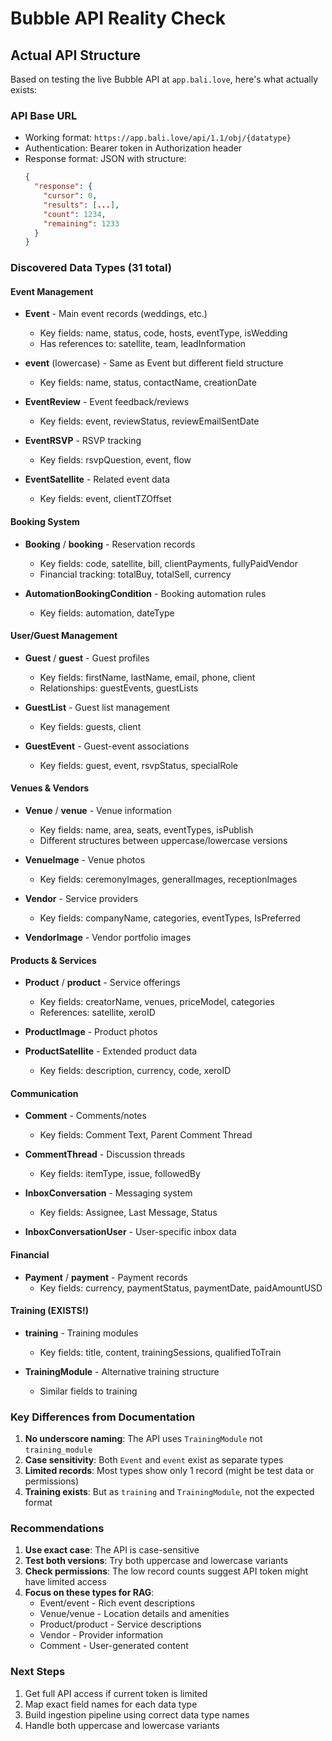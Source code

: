 # Bubble API Reality Check

## Actual API Structure

Based on testing the live Bubble API at `app.bali.love`, here's what actually exists:

### API Base URL
- Working format: `https://app.bali.love/api/1.1/obj/{datatype}`
- Authentication: Bearer token in Authorization header
- Response format: JSON with structure:
  ```json
  {
    "response": {
      "cursor": 0,
      "results": [...],
      "count": 1234,
      "remaining": 1233
    }
  }
  ```

### Discovered Data Types (31 total)

#### Event Management
- **Event** - Main event records (weddings, etc.)
  - Key fields: name, status, code, hosts, eventType, isWedding
  - Has references to: satellite, team, leadInformation
  
- **event** (lowercase) - Same as Event but different field structure
  - Key fields: name, status, contactName, creationDate
  
- **EventReview** - Event feedback/reviews
  - Key fields: event, reviewStatus, reviewEmailSentDate
  
- **EventRSVP** - RSVP tracking
  - Key fields: rsvpQuestion, event, flow

- **EventSatellite** - Related event data
  - Key fields: event, clientTZOffset

#### Booking System
- **Booking** / **booking** - Reservation records
  - Key fields: code, satellite, bill, clientPayments, fullyPaidVendor
  - Financial tracking: totalBuy, totalSell, currency
  
- **AutomationBookingCondition** - Booking automation rules
  - Key fields: automation, dateType

#### User/Guest Management  
- **Guest** / **guest** - Guest profiles
  - Key fields: firstName, lastName, email, phone, client
  - Relationships: guestEvents, guestLists
  
- **GuestList** - Guest list management
  - Key fields: guests, client
  
- **GuestEvent** - Guest-event associations
  - Key fields: guest, event, rsvpStatus, specialRole

#### Venues & Vendors
- **Venue** / **venue** - Venue information
  - Key fields: name, area, seats, eventTypes, isPublish
  - Different structures between uppercase/lowercase versions
  
- **VenueImage** - Venue photos
  - Key fields: ceremonyImages, generalImages, receptionImages
  
- **Vendor** - Service providers
  - Key fields: companyName, categories, eventTypes, IsPreferred
  
- **VendorImage** - Vendor portfolio images

#### Products & Services
- **Product** / **product** - Service offerings
  - Key fields: creatorName, venues, priceModel, categories
  - References: satellite, xeroID
  
- **ProductImage** - Product photos
- **ProductSatellite** - Extended product data
  - Key fields: description, currency, code, xeroID

#### Communication
- **Comment** - Comments/notes
  - Key fields: Comment Text, Parent Comment Thread
  
- **CommentThread** - Discussion threads
  - Key fields: itemType, issue, followedBy
  
- **InboxConversation** - Messaging system
  - Key fields: Assignee, Last Message, Status
  
- **InboxConversationUser** - User-specific inbox data

#### Financial
- **Payment** / **payment** - Payment records
  - Key fields: currency, paymentStatus, paymentDate, paidAmountUSD

#### Training (EXISTS!)
- **training** - Training modules
  - Key fields: title, content, trainingSessions, qualifiedToTrain
  
- **TrainingModule** - Alternative training structure
  - Similar fields to training

### Key Differences from Documentation

1. **No underscore naming**: The API uses `TrainingModule` not `training_module`
2. **Case sensitivity**: Both `Event` and `event` exist as separate types
3. **Limited records**: Most types show only 1 record (might be test data or permissions)
4. **Training exists**: But as `training` and `TrainingModule`, not the expected format

### Recommendations

1. **Use exact case**: The API is case-sensitive
2. **Test both versions**: Try both uppercase and lowercase variants
3. **Check permissions**: The low record counts suggest API token might have limited access
4. **Focus on these types for RAG**:
   - Event/event - Rich event descriptions
   - Venue/venue - Location details and amenities  
   - Product/product - Service descriptions
   - Vendor - Provider information
   - Comment - User-generated content

### Next Steps

1. Get full API access if current token is limited
2. Map exact field names for each data type
3. Build ingestion pipeline using correct data type names
4. Handle both uppercase and lowercase variants